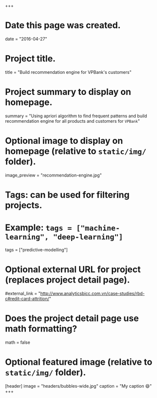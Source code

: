 +++
# Date this page was created.
date = "2016-04-27"

# Project title.
title = "Build recommendation engine for VPBank's customers"

# Project summary to display on homepage.
summary = "Using apriori algorithm to find frequent patterns and build recommendation engine for all products and customers for `VPBank`"

# Optional image to display on homepage (relative to `static/img/` folder).
image_preview = "recommendation-engine.jpg"

# Tags: can be used for filtering projects.
# Example: `tags = ["machine-learning", "deep-learning"]`
tags = ["predictive-modelling"]

# Optional external URL for project (replaces project detail page).
#external_link = "http://www.analyticsbicc.com.vn/case-studies/rbd-c#redit-card-attrition/"

# Does the project detail page use math formatting?
math = false

# Optional featured image (relative to `static/img/` folder).
[header]
image = "headers/bubbles-wide.jpg"
caption = "My caption :smile:"
+++